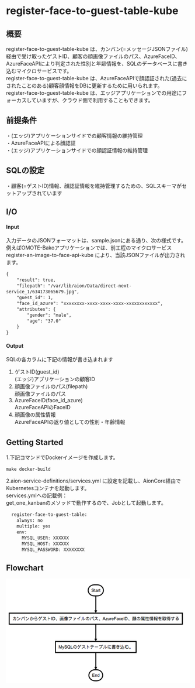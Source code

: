 # register-face-to-guest-table-kube 
## 概要 
register-face-to-guest-table-kube は、カンバン(=メッセージJSONファイル)経由で受け取ったゲストID、顧客の顔画像ファイルのパス、AzureFaceID、AzureFaceAPIにより判定された性別と年齢情報を、SQLのデータベースに書き込むマイクロサービスです。  
register-face-to-guest-table-kube は、AzureFaceAPIで顔認証された(過去にされたことのある)顧客顔情報をDBに更新するために用いられます。    
register-face-to-guest-table-kube は、エッジアプリケーションでの用途にフォーカスしていますが、クラウド側で利用することもできます。  

## 前提条件  
・(エッジ)アプリケーションサイドでの顧客情報の維持管理    
・AzureFaceAPIによる顔認証  
・(エッジ)アプリケーションサイドでの顔認証情報の維持管理    

## SQLの設定 
・顧客(=ゲストID)情報、顔認証情報を維持管理するための、SQLスキーマがセットアップされています  

## I/O
#### Input  
入力データのJSONフォーマットは、sample.jsonにある通り、次の様式です。  
例えばOMOTE-Bakoアプリケーションでは、前工程のマイクロサービス register-an-image-to-face-api-kube により、当該JSONファイルが出力されます。
```
{
    "result": true,
    "filepath": "/var/lib/aion/Data/direct-next-service_1/634173065679.jpg",
    "guest_id": 1,
    "face_id_azure": "xxxxxxxx-xxxx-xxxx-xxxx-xxxxxxxxxxxx",
    "attributes": {
        "gender": "male",
        "age": "37.0"
    }
}
```
  
#### Output  
SQLの各カラムに下記の情報が書き込まれます  
1. ゲストID(guest_id)    
(エッジ)アプリケーションの顧客ID        
2. 顔画像ファイルのパス(filepath)      
顔画像ファイルのパス      
3. AzureFaceID(face_id_azure)      
AzureFaceAPIのFaceID    
4. 顔画像の属性情報      
AzureFaceAPIの返り値としての性別・年齢情報        

## Getting Started　　
1.下記コマンドでDockerイメージを作成します。  　　
```
make docker-build
```
2.aion-service-definitions/services.yml に設定を記載し、AionCore経由でKubernetesコンテナを起動します。    
services.ymlへの記載例：   
get_one_kanbanのメソッドで動作するので、Jobとして起動します。  
```
  register-face-to-guest-table:
    always: no
    multiple: yes
    env:
      MYSQL_USER: XXXXXX
      MYSQL_HOST: XXXXXX
      MYSQL_PASSWORD: XXXXXXXX
```
## Flowchart  
![img](doc/flowchart.png)